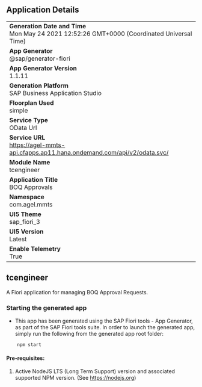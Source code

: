 ## Application Details
|               |
| ------------- |
|**Generation Date and Time**<br>Mon May 24 2021 12:52:26 GMT+0000 (Coordinated Universal Time)|
|**App Generator**<br>@sap/generator-fiori|
|**App Generator Version**<br>1.1.11|
|**Generation Platform**<br>SAP Business Application Studio|
|**Floorplan Used**<br>simple|
|**Service Type**<br>OData Url|
|**Service URL**<br>https://agel-mmts-api.cfapps.ap11.hana.ondemand.com/api/v2/odata.svc/
|**Module Name**<br>tcengineer|
|**Application Title**<br>BOQ Approvals|
|**Namespace**<br>com.agel.mmts|
|**UI5 Theme**<br>sap_fiori_3|
|**UI5 Version**<br>Latest|
|**Enable Telemetry**<br>True|

## tcengineer

A Fiori application for managing BOQ Approval Requests.

### Starting the generated app

-   This app has been generated using the SAP Fiori tools - App Generator, as part of the SAP Fiori tools suite.  In order to launch the generated app, simply run the following from the generated app root folder:

```
    npm start
```

#### Pre-requisites:

1. Active NodeJS LTS (Long Term Support) version and associated supported NPM version.  (See https://nodejs.org)


